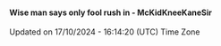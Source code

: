 #### Wise man says only fool rush in - McKidKneeKaneSir
Updated on 17/10/2024 - 16:14:20 (UTC) Time Zone
